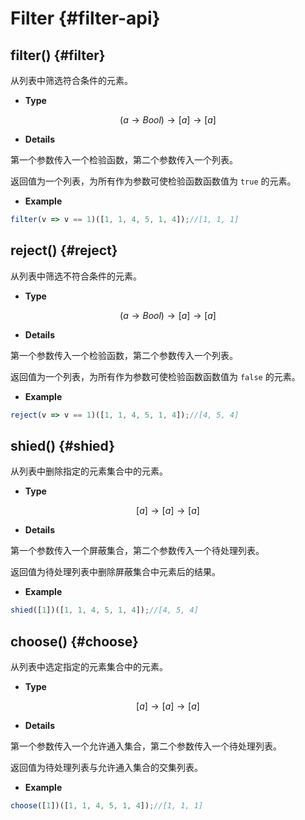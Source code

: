 # Filter {#filter-api}

## filter() {#filter}

从列表中筛选符合条件的元素。

- **Type**

$$(a\rightarrow Bool)\rightarrow [a]\rightarrow [a]$$

- **Details**

第一个参数传入一个检验函数，第二个参数传入一个列表。

返回值为一个列表，为所有作为参数可使检验函数函数值为 `true` 的元素。

- **Example**

```js
filter(v => v == 1)([1, 1, 4, 5, 1, 4]);//[1, 1, 1]
```

## reject() {#reject}

从列表中筛选不符合条件的元素。

- **Type**

$$(a\rightarrow Bool)\rightarrow [a]\rightarrow [a]$$

- **Details**

第一个参数传入一个检验函数，第二个参数传入一个列表。

返回值为一个列表，为所有作为参数可使检验函数函数值为 `false` 的元素。

- **Example**

```js
reject(v => v == 1)([1, 1, 4, 5, 1, 4]);//[4, 5, 4]
```

## shied() {#shied}

从列表中删除指定的元素集合中的元素。

- **Type**

$$[a]\rightarrow [a]\rightarrow [a]$$

- **Details**

第一个参数传入一个屏蔽集合，第二个参数传入一个待处理列表。

返回值为待处理列表中删除屏蔽集合中元素后的结果。

- **Example**

```js
shied([1])([1, 1, 4, 5, 1, 4]);//[4, 5, 4]
```

## choose() {#choose}

从列表中选定指定的元素集合中的元素。

- **Type**

$$[a]\rightarrow [a]\rightarrow [a]$$

- **Details**

第一个参数传入一个允许通入集合，第二个参数传入一个待处理列表。

返回值为待处理列表与允许通入集合的交集列表。

- **Example**

```js
choose([1])([1, 1, 4, 5, 1, 4]);//[1, 1, 1]
```